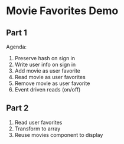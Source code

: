 Movie Favorites Demo
===

## Part 1

Agenda:

1. Preserve hash on sign in
1. Write user info on sign in
1. Add movie as user favorite
1. Read movie as user favorites
1. Remove movie as user favorite
1. Event driven reads (on/off)

## Part 2

1. Read user favorites
1. Transform to array
1. Reuse movies component to display